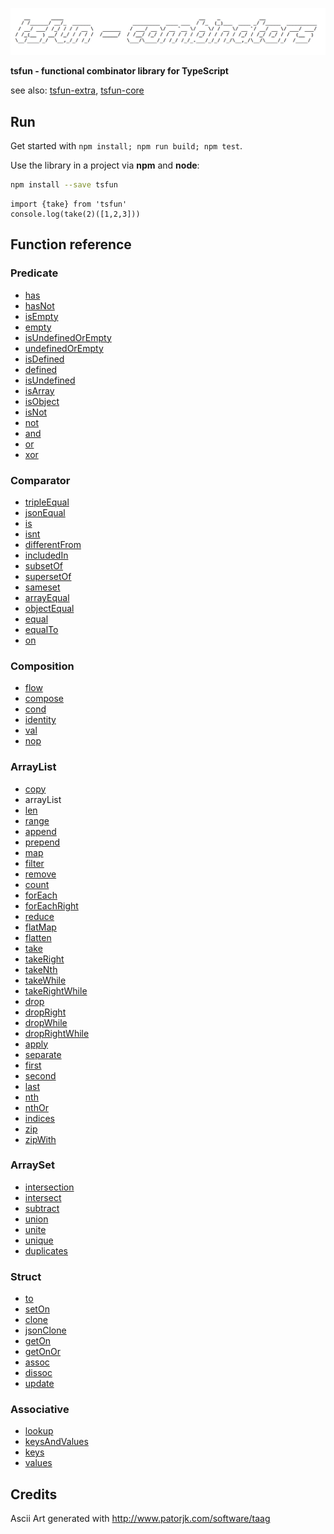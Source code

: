 ![alt](README_splash.png)                                            

**tsfun - functional combinator library for TypeScript**

see also: [tsfun-extra](https://github.com/danielmarreirosdeoliveira/tsfun-extra), [tsfun-core](https://github.com/danielmarreirosdeoliveira/tsfun-core)

## Run

Get started with `npm install; npm run build; npm test`.

Use the library in a project via **npm** and **node**:

```bash
npm install --save tsfun
```

```
import {take} from 'tsfun'
console.log(take(2)([1,2,3]))
```

## Function reference

### Predicate

* [has](test/predicate/has.spec.ts) 
* [hasNot](test/predicate/has_not.spec.ts) 
* [isEmpty](https://github.com/danielmarreirosdeoliveira/tsfun-core/blob/master/test/predicate/is_empty.spec.ts)
* [empty](test/predicate/empty.spec.ts)
* [isUndefinedOrEmpty](https://github.com/danielmarreirosdeoliveira/tsfun-core/blob/master/test/predicate/is_undefined_or_empty.spec.ts)
* [undefinedOrEmpty](test/predicate/undefined_or_empty.spec.ts)
* [isDefined](https://github.com/danielmarreirosdeoliveira/tsfun-core/blob/master/test/predicate/is_defined.spec.ts)
* [defined](test/predicate/defined.spec.ts)
* [isUndefined](https://github.com/danielmarreirosdeoliveira/tsfun-core/blob/master/test/predicate/is_undefined.spec.ts)
* [isArray](https://github.com/danielmarreirosdeoliveira/tsfun-core/blob/master/test/predicate/is_array.spec.ts)
* [isObject](https://github.com/danielmarreirosdeoliveira/tsfun-core/blob/master/test/predicate/is_object.spec.ts)
* [isNot](https://github.com/danielmarreirosdeoliveira/tsfun-core/blob/master/test/predicate/is_not.spec.ts)
* [not](test/predicate/not.spec.ts)
* [and](test/predicate/and.spec.ts)
* [or](test/predicate/or.spec.ts)
* [xor](test/predicate/xor.spec.ts)

### Comparator

* [tripleEqual](test/comparator/triple_equal.spec.ts)
* [jsonEqual](test/comparator/json_equal.spec.ts)
* [is](test/comparator/is.spec.ts)
* [isnt](test/comparator/isnt.spec.ts)
* [differentFrom](https://github.com/danielmarreirosdeoliveira/tsfun-core/blob/master/test/comparator/different_from.spec.ts)
* [includedIn](https://github.com/danielmarreirosdeoliveira/tsfun-core/blob/master/test/comparator/included_in.spec.ts)
* [subsetOf](https://github.com/danielmarreirosdeoliveira/tsfun-core/blob/master/test/comparator/subset_of.spec.ts)
* [supersetOf](https://github.com/danielmarreirosdeoliveira/tsfun-core/blob/master/test/comparator/superset_of.spec.ts)
* [sameset](https://github.com/danielmarreirosdeoliveira/tsfun-core/blob/master/test/comparator/sameset.spec.ts)
* [arrayEqual](https://github.com/danielmarreirosdeoliveira/tsfun-core/blob/master/test/comparator/array_equal.spec.ts)
* [objectEqual](https://github.com/danielmarreirosdeoliveira/tsfun-core/blob/master/test/comparator/object_equal.spec.ts)
* [equal](https://github.com/danielmarreirosdeoliveira/tsfun-core/blob/master/test/comparator/equal.spec.ts)
* [equalTo](https://github.com/danielmarreirosdeoliveira/tsfun-core/blob/master/test/comparator/equal_to.spec.ts)
* [on](https://github.com/danielmarreirosdeoliveira/tsfun-core/blob/master/test/comparator/on.spec.ts)

### Composition

* [flow](test/composition/flow.spec.ts)
* [compose](test/composition/compose.spec.ts)
* [cond](test/composition/cond.spec.ts)
* [identity](https://github.com/danielmarreirosdeoliveira/tsfun-core/blob/master/test/composition/identity.spec.ts)
* [val](https://github.com/danielmarreirosdeoliveira/tsfun-core/blob/master/test/composition/val.spec.ts)
* [nop](https://github.com/danielmarreirosdeoliveira/tsfun-core/blob/master/test/composition/nop.spec.ts)

### ArrayList

* [copy](test/arraylist/copy.spec.ts)
* arrayList
* [len](test/arraylist/len.spec.ts)
* [range](test/arraylist/range.spec.ts)
* [append](test/arraylist/append.spec.ts) 
* [prepend](test/arraylist/prepend.spec.ts) 
* [map](test/arraylist/map.spec.ts)
* [filter](test/arraylist/filter.spec.ts) 
* [remove](test/arraylist/remove.spec.ts)
* [count](test/arraylist/count.spec.ts)
* [forEach](test/arraylist/for_each.spec.ts)
* [forEachRight](test/arraylist/for_each_right.spec.ts) 
* [reduce](test/arraylist/reduce.spec.ts)
* [flatMap](test/arraylist/flat_map.spec.ts)
* [flatten](test/arraylist/flatten.spec.ts)
* [take](test/arraylist/take.spec.ts)
* [takeRight](test/arraylist/take_right.spec.ts)
* [takeNth](test/arraylist/take_nth.spec.ts)
* [takeWhile](test/arraylist/take_while.spec.ts)
* [takeRightWhile](test/arraylist/take_right_while.spec.ts)
* [drop](test/arraylist/drop.spec.ts)
* [dropRight](test/arraylist/drop_right.spec.ts)
* [dropWhile](test/arraylist/drop_while.spec.ts)
* [dropRightWhile](test/arraylist/drop_right_while.spec.ts)
* [apply](test/arraylist/apply.spec.ts) 
* [separate](test/arraylist/separate.spec.ts) 
* [first](test/arraylist/first.spec.ts)
* [second](test/arraylist/second.spec.ts)
* [last](test/arraylist/last.spec.ts)
* [nth](test/arraylist/nth.spec.ts)
* [nthOr](test/arraylist/nth_or.spec.ts)
* [indices](test/arraylist/indices.spec.ts)
* [zip](test/arraylist/zip.spec.ts)
* [zipWith](test/arraylist/zip_with.spec.ts)

### ArraySet

* [intersection](https://github.com/danielmarreirosdeoliveira/tsfun-core/blob/master/test/arrayset/intersection.spec.ts)
* [intersect](https://github.com/danielmarreirosdeoliveira/tsfun-core/blob/master/test/arrayset/intersect.spec.ts)
* [subtract](https://github.com/danielmarreirosdeoliveira/tsfun-core/blob/master/test/arrayset/subtract.spec.ts)
* [union](https://github.com/danielmarreirosdeoliveira/tsfun-core/blob/master/test/arrayset/union.spec.ts)
* [unite](https://github.com/danielmarreirosdeoliveira/tsfun-core/blob/master/test/arrayset/unite.spec.ts)
* [unique](https://github.com/danielmarreirosdeoliveira/tsfun-core/blob/master/test/arrayset/unique.spec.ts)
* [duplicates](test/arrayset/duplicates.spec.ts)

### Struct

* [to](test/struct/to.spec.ts)
* [setOn](test/struct/set_on.spec.ts)
* [clone](test/struct/clone.spec.ts)
* [jsonClone](test/struct/json_clone.spec.ts)
* [getOn](test/struct/get_on.spec.ts)
* [getOnOr](test/struct/get_on_or.spec.ts)
* [assoc](test/struct/assoc.spec.ts)
* [dissoc](test/struct/dissoc.spec.ts)
* [update](test/struct/update.spec.ts)

### Associative

* [lookup](test/associative/lookup.spec.ts)
* [keysAndValues](test/associative/keys_and_values.spec.ts)
* [keys](test/associative/keys.spec.ts)
* [values](test/associative/values.spec.ts)

## Credits 
 
Ascii Art generated with http://www.patorjk.com/software/taag









